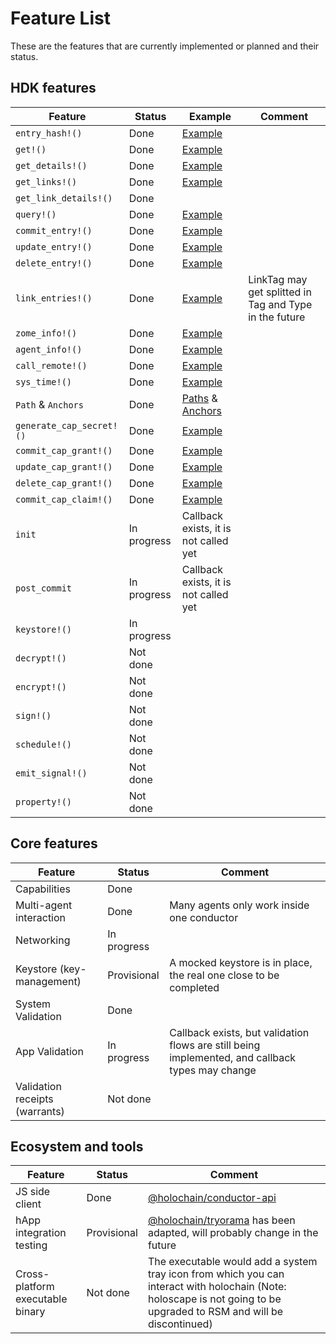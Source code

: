 # Feature List

These are the features that are currently implemented or planned and their status.

## HDK features
| Feature                  | Status      | Example     | Comment |
|--------------------------|-------------|-------------|---------|
| `entry_hash!()`          | Done        | [Example](https://github.com/Holo-Host/holochain/blob/develop/crates/test_utils/wasm/wasm_workspace/entry_hash/src/lib.rs) |         |
| `get!()`                 | Done        | [Example](https://github.com/Holo-Host/holochain/blob/develop/crates/test_utils/wasm/wasm_workspace/anchor/src/lib.rs) |         |
| `get_details!()`         | Done        | [Example](https://github.com/Holo-Host/holochain/blob/develop/crates/test_utils/wasm/wasm_workspace/crud/src/countree.rs) |         |
| `get_links!()`           | Done        | [Example](https://github.com/Holo-Host/holochain/blob/develop/crates/test_utils/wasm/wasm_workspace/link/src/lib.rs) |         |
| `get_link_details!()`    | Done        |  |         |
| `query!()`               | Done        | [Example](https://github.com/Holo-Host/holochain/blob/develop/crates/test_utils/wasm/wasm_workspace/query/src/lib.rs) |         |
| `commit_entry!()`        | Done        | [Example](https://github.com/Holo-Host/holochain/blob/develop/crates/test_utils/wasm/wasm_workspace/commit_entry/src/lib.rs) |         |
| `update_entry!()`        | Done        | [Example](https://github.com/Holo-Host/holochain/blob/develop/crates/test_utils/wasm/wasm_workspace/crud/src/countree.rs) |         |
| `delete_entry!()`        | Done        | [Example](https://github.com/Holo-Host/holochain/blob/develop/crates/test_utils/wasm/wasm_workspace/crud/src/countree.rs) |         |
| `link_entries!()`        | Done        | [Example](https://github.com/Holo-Host/holochain/blob/develop/crates/test_utils/wasm/wasm_workspace/link/src/lib.rs) | LinkTag may get splitted in Tag and Type in the future |
| `zome_info!()`           | Done        | [Example](https://github.com/Holo-Host/holochain/blob/develop/crates/test_utils/wasm/wasm_workspace/zome_info/src/lib.rs) |         |
| `agent_info!()`          | Done        | [Example](https://github.com/Holo-Host/holochain/blob/develop/crates/test_utils/wasm/wasm_workspace/agent_info/src/lib.rs) |         |
| `call_remote!()`         | Done        | [Example](https://github.com/Holo-Host/holochain/blob/develop/crates/test_utils/wasm/wasm_workspace/capability/src/lib.rs) |         |
| `sys_time!()`            | Done        | [Example](https://github.com/Holo-Host/holochain/blob/develop/crates/test_utils/wasm/wasm_workspace/sys_time/src/lib.rs) |         |
| `Path` & `Anchors`       | Done        | [Paths](https://github.com/Holo-Host/holochain/blob/develop/crates/test_utils/wasm/wasm_workspace/hash_path/src/lib.rs) & [Anchors](https://github.com/Holo-Host/holochain/blob/develop/crates/test_utils/wasm/wasm_workspace/anchor/src/lib.rs) |         |
| `generate_cap_secret!()` | Done        | [Example](https://github.com/Holo-Host/holochain/blob/develop/crates/test_utils/wasm/wasm_workspace/capability/src/lib.rs) |         |
| `commit_cap_grant!()`    | Done        | [Example](https://github.com/Holo-Host/holochain/blob/develop/crates/test_utils/wasm/wasm_workspace/capability/src/lib.rs) |         |
| `update_cap_grant!()`    | Done        | [Example](https://github.com/Holo-Host/holochain/blob/develop/crates/test_utils/wasm/wasm_workspace/capability/src/lib.rs) |         |
| `delete_cap_grant!()`    | Done        | [Example](https://github.com/Holo-Host/holochain/blob/develop/crates/test_utils/wasm/wasm_workspace/capability/src/lib.rs) |         |
| `commit_cap_claim!()`    | Done        | [Example](https://github.com/Holo-Host/holochain/blob/develop/crates/test_utils/wasm/wasm_workspace/capability/src/lib.rs) |         |
| `init`                   | In progress | Callback exists, it is not called yet |
| `post_commit`            | In progress | Callback exists, it is not called yet |
| `keystore!() `           | In progress    |         |         |
| `decrypt!() `            | Not done    |         |         |
| `encrypt!() `            | Not done    |         |         |
| `sign!() `               | Not done    |         |         |
| `schedule!() `           | Not done    |         |         |
| `emit_signal!()`         | Not done    |         |         |
| `property!() `           | Not done    |         |         |

## Core features

| Feature                        | Status      | Comment |
|--------------------------------|-------------|---------|
| Capabilities                   | Done        |         |
| Multi-agent interaction        | Done        | Many agents only work inside one conductor |
| Networking                     | In progress |         |
| Keystore (key-management)      | Provisional | A mocked keystore is in place, the real one close to be completed |
| System Validation              | Done |  |
| App Validation                     | In progress | Callback exists, but validation flows are still being implemented, and callback types may change |
| Validation receipts (warrants) | Not done    |         |

## Ecosystem and tools

| Feature                             | Status      | Comment |
|-------------------------------------|-------------|---------|
| JS side client                      | Done        | [@holochain/conductor-api](https://github.com/Holo-Host/holochain-conductor-api) |
| hApp integration testing            | Provisional | [@holochain/tryorama](https://github.com/Holo-Host/tryorama-rsm) has been adapted, will probably change in the future |
| Cross-platform executable binary    | Not done    | The executable would add a system tray icon from which you can interact with holochain (Note: holoscape is not going to be upgraded to RSM and will be discontinued) |